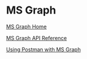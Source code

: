 # MS Graph

[MS Graph Home](https://developer.microsoft.com/en-us/graph)

[MS Graph API Reference](https://docs.microsoft.com/en-us/graph/api/overview?view=graph-rest-1.0)

[Using Postman with MS Graph](https://docs.microsoft.com/en-us/graph/use-postman)
